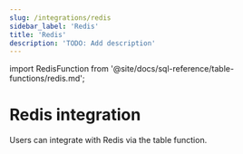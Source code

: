 ```yaml
---
slug: /integrations/redis
sidebar_label: 'Redis'
title: 'Redis'
description: 'TODO: Add description'
---
```


import RedisFunction from '@site/docs/sql-reference/table-functions/redis.md';

# Redis integration

Users can integrate with Redis via the table function. 

<RedisFunction/>
